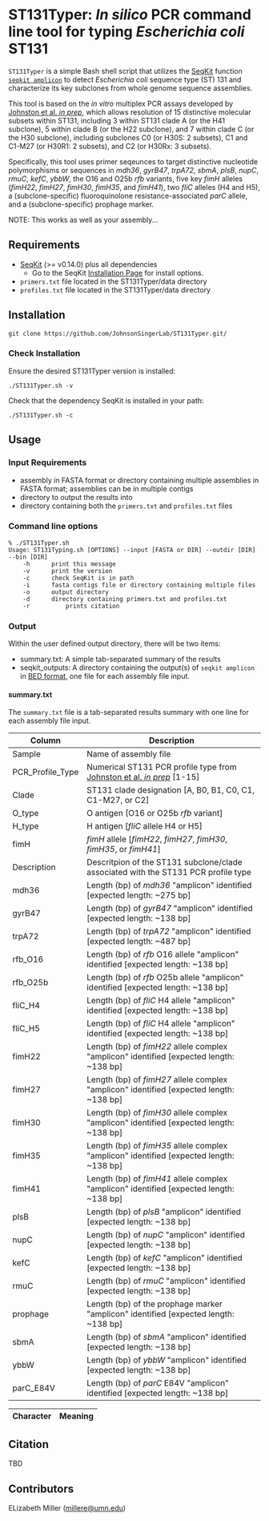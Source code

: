 # ST131Typer: *In silico* PCR command line tool for typing *Escherichia coli* ST131

`ST131Typer` is a simple Bash shell script that utilizes the [SeqKit](https://bioinf.shenwei.me/seqkit/) function [`seqkit amplicon`](https://bioinf.shenwei.me/seqkit/usage/#amplicon) to detect *Escherichia coli* sequence type (ST) 131 and characterize its key subclones from whole genome sequence assemblies.  

This tool is based on the *in vitro* multiplex PCR assays developed by [Johnston et al. *in prep*](), which allows resolution of 15 distinctive molecular subsets within ST131, including 3 within ST131 clade A (or the H41 subclone), 5 within clade B (or the H22 subclone), and 7 within clade C (or the H30 subclone), including subclones C0 (or H30S: 2 subsets), C1 and C1-M27 (or H30R1: 2 subsets), and C2 (or H30Rx: 3 subsets).  

Specifically, this tool uses primer seqeunces to target distinctive nucleotide polymorphisms or sequences in *mdh36*, *gyrB47*, *trpA72*, *sbmA*, *plsB*, *nupC*, *rmuC*, *kefC*, *ybbW*, the O16 and O25b *rfb* variants, five key *fimH* alleles (*fimH22*, *fimH27*, *fimH30*, *fimH35*, and *fimH41*), two *fliC* alleles (H4 and H5), a (subclone-specific) fluoroquinolone resistance-associated *parC* allele, and a (subclone-specific) prophage marker.  


NOTE: This works as well as your assembly...

## Requirements

* [SeqKit](https://bioinf.shenwei.me/seqkit/) (>= v0.14.0) plus all dependencies
    * Go to the SeqKit [Installation Page](https://github.com/shenwei356/seqkit#installation) for install options.
* `primers.txt` file located in the ST131Typer/data directory
* `profiles.txt` file located in the ST131Typer/data directory

## Installation

```
git clone https://github.com/JohnsonSingerLab/ST131Typer.git/
```

### Check Installation

Ensure the desired ST131Typer version is installed:

```
./ST131Typer.sh -v
```

Check that the dependency SeqKit is installed in your path:

```
./ST131Typer.sh -c
```

## Usage

### Input Requirements

* assembly in FASTA format or directory containing multiple assemblies in FASTA format; assemblies can be in multiple contigs
* directory to output the results into
* directory containing both the `primers.txt` and `profiles.txt` files

### Command line options
```
% ./ST131Typer.sh
Usage: ST131Typing.sh [OPTIONS] --input [FASTA or DIR] --outdir [DIR] --bin [DIR]
	-h		print this message
	-v		print the version
	-c		check SeqKit is in path
	-i		fasta contigs file or directory containing multiple files
	-o		output directory
	-d		directory containing primers.txt and profiles.txt
  	-r    		prints citation
```

### Output

Within the user defined output directory, there will be two items:

* summary.txt: A simple tab-separated summary of the results
* seqkit_outputs: A directory containing the output(s) of `seqkit amplicon` in [BED format](http://genome.ucsc.edu/FAQ/FAQformat.html#format1), one file for each assembly file input.  

#### summary.txt

The `summary.txt` file is a tab-separated results summary with one line for each assembly file input.

Column | Description
---------|---------
Sample | Name of assembly file
PCR_Profile_Type | Numerical ST131 PCR profile type from [Johnston et al. *in prep*]() [1-15]
Clade | ST131 clade designation [A, B0, B1, C0, C1, C1-M27, or C2]
O_type | O antigen [O16 or O25b *rfb* variant]
H_type | H antigen [*fliC* allele H4 or H5]
fimH | *fimH* allele [*fimH22*, *fimH27*, *fimH30*, *fimH35*, or *fimH41*] 
Description | Descritpion of the ST131 subclone/clade associated with the ST131 PCR profile type
mdh36 | Length (bp) of *mdh36* "amplicon" identified [expected length: ~275 bp]
gyrB47 | Length (bp) of *gyrB47* "amplicon" identified [expected length: ~138 bp]
trpA72 | Length (bp) of *trpA72* "amplicon" identified [expected length: ~487 bp]
rfb_O16 | Length (bp) of *rfb* O16 allele "amplicon" identified [expected length: ~138 bp]
rfb_O25b | Length (bp) of *rfb* O25b allele "amplicon" identified [expected length: ~138 bp]
fliC_H4 | Length (bp) of *fliC* H4 allele "amplicon" identified [expected length: ~138 bp]
fliC_H5 | Length (bp) of *fliC* H4 allele "amplicon" identified [expected length: ~138 bp]
fimH22 | Length (bp) of *fimH22* allele complex "amplicon" identified [expected length: ~138 bp]
fimH27 | Length (bp) of *fimH27* allele complex "amplicon" identified [expected length: ~138 bp]
fimH30 | Length (bp) of *fimH30* allele complex "amplicon" identified [expected length: ~138 bp]
fimH35 | Length (bp) of *fimH35* allele complex "amplicon" identified [expected length: ~138 bp]
fimH41 | Length (bp) of *fimH41* allele complex "amplicon" identified [expected length: ~138 bp]
plsB | Length (bp) of *plsB* "amplicon" identified [expected length: ~138 bp]
nupC | Length (bp) of *nupC* "amplicon" identified [expected length: ~138 bp]
kefC | Length (bp) of *kefC* "amplicon" identified [expected length: ~138 bp]
rmuC | Length (bp) of *rmuC* "amplicon" identified [expected length: ~138 bp]
prophage | Length (bp) of the prophage marker "amplicon" identified [expected length: ~138 bp]
sbmA | Length (bp) of *sbmA* "amplicon" identified [expected length: ~138 bp]
ybbW | Length (bp) of *ybbW* "amplicon" identified [expected length: ~138 bp]
parC_E84V | Length (bp) of *parC* E84V "amplicon" identified [expected length: ~138 bp]



Character | Meaning
---------|---------




## Citation
TBD

## Contributors
ELizabeth Miller (millere@umn.edu)
